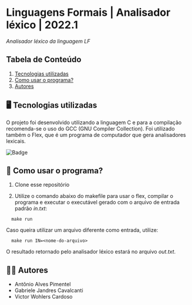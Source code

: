 # Linguagens Formais | Analisador léxico | 2022.1
*Analisador léxico da linguagem LF*

## Tabela de Conteúdo

1. [Tecnologias utilizadas](#tecnologias-utilizadas)
2. [Como usar o programa?](#como-usar-o-programa)
3. [Autores](#autores)

## 🖥️ Tecnologias utilizadas
O projeto foi desenvolvido utilizando a linguagem C e para a compilação recomenda-se o uso do GCC (GNU Compiler Collection). Foi utilizado também o Flex, que é um programa de computador que gera analisadores lexicais.

![Badge](https://img.shields.io/badge/C-00599C?style=for-the-badge&logo=c&logoColor=white)

## 🤔 Como usar o programa?
1.  Clone esse repositório

2. Utilize o comando abaixo do makefile para usar o flex, compilar o programa e executar o executável gerado com o arquivo de entrada padrão *in.txt*:
```
  make run 
```

Caso queira utilizar um arquivo diferente como entrada, utilize:
```
  make run IN=<nome-do-arquivo>
```

O resultado retornado pelo analisador léxico estará no arquivo *out.txt*.

## 👩‍💻 Autores
* Antônio Alves Pimentel
* Gabriele Jandres Cavalcanti
* Victor Wohlers Cardoso